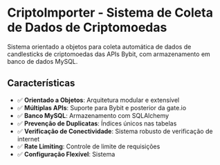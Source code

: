 # CriptoImporter - Sistema de Coleta de Dados de Criptomoedas

Sistema orientado a objetos para coleta automática de dados de candlesticks de criptomoedas das APIs Bybit, com armazenamento em banco de dados MySQL.

## Características

- ✅ **Orientado a Objetos**: Arquitetura modular e extensível
- ✅ **Múltiplas APIs**: Suporte para Bybit e posterior da gate.io
- ✅ **Banco MySQL**: Armazenamento com SQLAlchemy
- ✅ **Prevenção de Duplicatas**: Índices únicos nas tabelas
- ✅ **Verificação de Conectividade**: Sistema robusto de verificação de internet
- ✅ **Rate Limiting**: Controle de limite de requisições
- ✅ **Configuração Flexível**: Sistema
